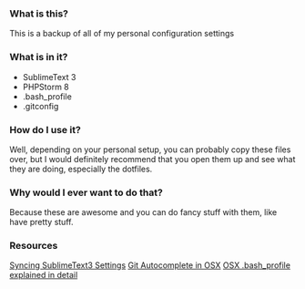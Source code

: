 ### What is this?

This is a backup of all of my personal configuration settings

### What is in it?

* SublimeText 3
* PHPStorm 8
* .bash_profile
* .gitconfig

### How do I use it?

Well, depending on your personal setup, you can probably copy these files over, but I would definitely recommend that you open them up and see what they are doing, especially the dotfiles.

### Why would I ever want to do that?

Because these are awesome and you can do fancy stuff with them, like have pretty stuff.

### Resources

[Syncing SublimeText3 Settings](https://sublime.wbond.net/docs/syncing)
[Git Autocomplete in OSX](http://buddylindsey.com/adding-git-autocomplete-to-bash-on-os-x/)
[OSX .bash_profile explained in detail](http://natelandau.com/my-mac-osx-bash_profile/)
